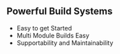 ## Powerful Build Systems

* Easy to get Started
* Multi Module Builds Easy
* Supportability and Maintainability
